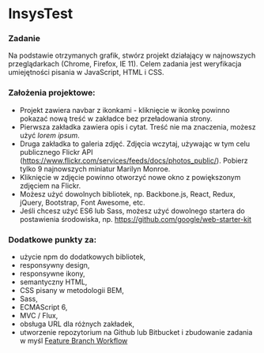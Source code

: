 # InsysTest

### Zadanie
Na podstawie otrzymanych grafik, stwórz projekt działający w najnowszych przeglądarkach (Chrome, Firefox, IE 11). Celem zadania jest weryfikacja umiejętności pisania w JavaScript, HTML i CSS.

### Założenia projektowe:
* Projekt zawiera navbar z ikonkami - kliknięcie w ikonkę powinno pokazać nową treść w zakładce bez przeładowania strony.
* Pierwsza zakładka zawiera opis i cytat. Treść nie ma znaczenia, możesz użyć *lorem ipsum*.
* Druga zakładka to galeria zdjęć. Zdjęcia wczytaj, używając w tym celu publicznego Flickr API (https://www.flickr.com/services/feeds/docs/photos_public/). Pobierz tylko 9 najnowszych miniatur Marilyn Monroe.
* Kliknięcie w zdjęcie powinno otworzyć nowe okno z powiększonym zdjęciem na Flickr.
* Możesz użyć dowolnych bibliotek, np. Backbone.js, React, Redux, jQuery, Bootstrap, Font Awesome, etc.
* Jeśli chcesz użyć ES6 lub Sass, możesz użyć dowolnego startera do postawienia środowiska, np. https://github.com/google/web-starter-kit

### Dodatkowe punkty za:
* użycie npm do dodatkowych bibliotek,
* responsywny design,
* responsywne ikony,
* semantyczny HTML,
* CSS pisany w metodologii BEM,
* Sass,
* ECMAScript 6,
* MVC / Flux,
* obsługa URL dla różnych zakładek,
* utworzenie repozytorium na Github lub Bitbucket i zbudowanie zadania w myśl [Feature Branch Workflow](https://www.atlassian.com/git/tutorials/comparing-workflows/feature-branch-workflow)